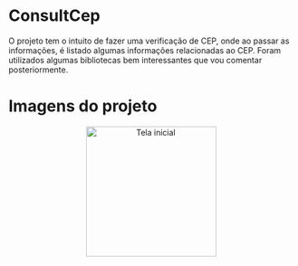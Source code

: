 # ConsultCep
O projeto tem o intuito de fazer uma verificação de CEP, onde ao passar as informações, é listado algumas informações relacionadas ao CEP. Foram utilizados algumas bibliotecas bem interessantes que vou comentar posteriormente.

# Imagens do projeto
<p align="center">
  <img src="https://i.imgur.com/YVxnJGY.gifv" width="230" title="Tela inicial">
</p>
